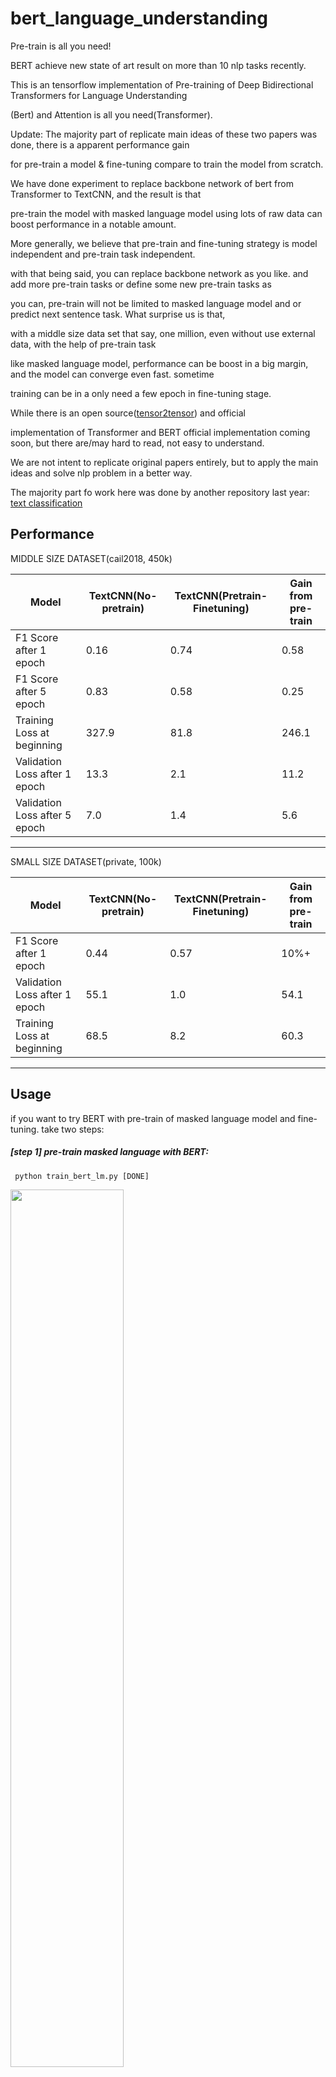 # bert_language_understanding
Pre-train is all you need!

BERT achieve new state of art result on more than 10 nlp tasks recently.

This is an tensorflow implementation of Pre-training of Deep Bidirectional Transformers for Language Understanding

(Bert) and Attention is all you need(Transformer). 

Update: The majority part of replicate main ideas of these two papers was done, there is a apparent performance gain 
  
for pre-train a model & fine-tuning compare to train the model from scratch.


We have done experiment to replace backbone network of bert from Transformer to TextCNN, and the result is that 

pre-train the model with masked language model using lots of raw data can boost performance in a notable amount. 

More generally, we believe that pre-train and fine-tuning strategy is model independent and pre-train task independent. 

with that being said, you can replace backbone network as you like. and add more pre-train tasks or define some new pre-train tasks as 

you can, pre-train will not be limited to masked language model and or predict next sentence task. What surprise us is that,

with a middle size data set that say, one million, even without use external data, with the help of pre-train task 

like masked language model, performance can be boost in a big margin, and the model can converge even fast. sometime 

training can be in a only need a few epoch in fine-tuning stage.

 
While there is an open source(<a href='https://github.com/tensorflow/tensor2tensor'>tensor2tensor</a>) and official

implementation of Transformer and BERT official implementation coming soon, but there are/may hard to read, not easy to understand. 

We are not intent to replicate original papers entirely, but to apply the main ideas and solve nlp problem in a better way.

The majority part fo work here was done by another repository last year: <a href='https://github.com/brightmart/text_classification'>text classification</a>

## Performance 

MIDDLE SIZE DATASET(cail2018, 450k)

Model                        | TextCNN(No-pretrain)| TextCNN(Pretrain-Finetuning)| Gain from pre-train 
---                          | ---                 | ---                         | -----------     
F1 Score after 1 epoch       |  0.16               | 0.74                        |  0.58        
F1 Score after 5 epoch       |  0.83               | 0.58                        | 0.25                           
Training Loss at beginning   |  327.9              | 81.8                        |  246.1             
Validation Loss after 1 epoch|  13.3               | 2.1                         |  11.2                 
Validation Loss after 5 epoch|  7.0                | 1.4                         |  5.6                              
----------------------------------------------------------------------------------------------

SMALL SIZE DATASET(private, 100k)

Model                        | TextCNN(No-pretrain) | TextCNN(Pretrain-Finetuning) | Gain from pre-train 
---                          | ---                  | ---                          | -----------                
F1 Score after 1 epoch       |  0.44                | 0.57                         | 10%+  
Validation Loss after 1 epoch|  55.1                | 1.0                          |  54.1                
Training Loss at beginning    |  68.5                | 8.2                         | 60.3                
            
------------------------------------------------------------------------------------------------



## Usage

if you want to try BERT with pre-train of masked language model and fine-tuning. take two steps:

  ##### [step 1]  pre-train masked language with BERT: 
     
     python train_bert_lm.py [DONE]
 
<img src="https://github.com/brightmart/bert_language_understanding/blob/master/data/pretrain_lm.jpeg"  width="60%" height="60%" />

  ##### [step 2] fine-tuning:  
   
     python train_bert_fine_tuning.py [Done]
  
  <img src="https://github.com/brightmart/bert_language_understanding/blob/master/data/fine_tuning.jpeg"  width="80%" height="80%" />
  
   as you can see, even at the start point of fine-tuning, just after restore parameters from pre-trained model, the loss of model is smaller
   
   than training from completely new, and f1 score is also higher while new model may start from 0.
   
   Notice: to help you try new idea first, you can set hypermater test_mode to True. it will only load few data, and start to training quickly.
  
  
   ##### [basic step] to handle a classification problem with transform: 
    
        python train_transform.py [DONE, but a bug exist prevent it from converge, welcome you to fix, email: brightmart@hotmail.com]
        
  #### Optional hypermeters
  
  d_model: dimension of model.   [512]
  
  num_layer: number of layers. [6]
  
  num_header: number of headers of self-attention [8]
  
  d_k: dimension of Key(K). dimension of Query(Q) is the same. [64]
  
  d_v: dimension of V. [64]
  
    default hyperparameter is d_model=512,h=8,d_k=d_v=64(big). if you have want to train the model fast, or has a small data set 
    
    or want to train a small model, use d_model=128,h=8,d_k=d_v=16(small), or d_model=64,h=8,d_k=d_v=8(tiny).
  
 
## Sample Data, Data Format & Suggestion to User

##### for pre-train stage 
each line is document(several sentences) or a sentence. that is free-text you can get easily.


##### for data used on fine-tuning stage:

input and output is in the same line, each label is start with '__label__'. 

there is a space between input string and the first label, each label is also splitted by a space.

e.g. 
token1 token2 token3 __label__l1 __label__l5 __label__l3

token1 token2 token3 __label__l2 __label__l4


check 'data' folder for sample data. <a href='https://pan.baidu.com/s/1HUzBXB_-zzqv-abWZ74w2Q'>down load a middle size data set here

</a>with 450k 206 classes, each input is a document, average length is around 300, one or multi-label associate with input.

##### Suggestion to User

1. things can be easy: 1) download dataset(around 200M),2) run step 1 for pre-train, 3) and run step 2 for fine-tuning.

2. i finish above three steps, and want to have a better performance, how can i do further. do i need to find a big dataset?

No. you can generate a big data set yourself for pre-train stage by downloading some free-text, make sure each line is a 

document or sentence then replace data/bert_train2.txt with your new data file.

3. what's more?

try some big hyper-parameter or big model(by replacing backbone network) util you can observe all your pre-train data.

play around with model:model/bert_cnn_model.py, or check pre-process with data_util_hdf5.py.



## Short Description:
Pretrain mashed language model and next sentence prediction task on large scale of corpus, 

based on multiple layer self-attetion model, then fine tuning by add a classification layer.

As BERT model is based on Transformer, currently we are working on add pretrain task to the model.

<img src="https://github.com/brightmart/bert_language_understanding/blob/master/data/aa3.jpeg"  width="60%" height="60%" />

<img src="https://github.com/brightmart/bert_language_understanding/blob/master/data/aa4.jpeg"  width="65%" height="65%" />


Notice: 
 cail2018 is around 450k as link above.

 training size of private data set is around 100k, number of classes is 9, for each input there exist one or more label(s).
 
 f1 score for cail2018 is reported as micro f1 score.

## Long Description from author
The basic idea is very simple. For several years, people have been getting very good results "pre-training" DNNs as a language model 

and then fine-tuning on some downstream NLP task (question answering, natural language inference, sentiment analysis, etc.).

Language models are typically left-to-right, e.g.:

    "the man went to a store"

     P(the | <s>)*P(man|<s> the)*P(went|<s> the man)*…

The problem is that for the downstream task you usually don't want a language model, you want a the best possible contextual representation of 

each word. If each word can only see context to its left, clearly a lot is missing. So one trick that people have done is to also train a 

right-to-left model, e.g.:

     P(store|</s>)*P(a|store </s>)*…

Now you have Â two representations of each word, one left-to-right and one right-to-left, and you can concatenate them together for your downstream task.

But intuitively, it would be much better if we could train a single model that wasÂ deeply bidirectional.

It's unfortunately impossible to train a deep bidirectional model like a normal LM, because that would create cycles where words can indirectly
 
"see themselves," and the predictions become trivial.

What we can do instead is the very simple trick that's used in de-noising auto-encoders, where we mask some percent of words from the input and 

have to reconstruct those words from context. We call this a "masked LM" but it is often called a Cloze task.


## Pretrain Language Understanding Task 

### task 1: masked language model
 
  we feed the input through a deep Transformer encoder and then use the final hidden states corresponding to the masked positions to
    
   predict what word was masked, exactly like we would train a language model.

    source_file each line is a sequence of token, can be a sentence.
    Input Sequence  : The man went to [MASK] store with [MASK] dog
    Target Sequence :                  the                his
    
   how to get last hidden state of masked position(s)?
   
     1) we keep a batch of position index,
     2) one hot it, multiply with represenation of sequences,
     3) everywhere is 0 for the second dimension(sequence_length), only one place is 1,
     4) thus we can sum up without loss any information.
            
   for more detail, check method of mask_language_model from pretrain_task.py and train_vert_lm.py

### task 2: next sentence prediction
  
  many language understanding task, like question answering,inference, need understand relationship
  
  between sentence. however, language model is only able to understand without a sentence. next sentence
  
  prediction is a sample task to help model understand better in these kinds of task.
  
  50% of chance the second sentence is tbe next sentence of the first one, 50% of not the next one.
   
  given two sentence, the model is asked to predict whether the second sentence is real next sentence of 
  
  the first one.
  
    Input : [CLS] the man went to the store [SEP] he bought a gallon of milk [SEP]
    Label : Is Next

    Input = [CLS] the man heading to the store [SEP] penguin [MASK] are flight ##less birds [SEP]
    Label = NotNext
    
<img src="https://github.com/brightmart/bert_language_understanding/blob/master/data/aa1.jpeg"  width="65%" height="65%" />

<img src="https://github.com/brightmart/bert_language_understanding/blob/master/data/aa2.jpeg"  width="65%" height="65%" />


## Environment
python 3+ tensorflow 1.10

## Implementation Details
1. what share and not share beteween pre-train and fine-tuning stages?

   1).basically, all of parameters of backbone network used by pre-train and fine-tuning stages are shared each other.
   
   2).as we can to share parameters as much as possible, so that during fine-tuning stage we need to learn as few 
   
   parameter as possible, we also shared word embedding for these two stages.
   
   3).therefore most of parameters were already learned at the beginning of fine-tuning stage.
   
2. how we implement masked language model?
   
   to make things easily, we generate sentences from documents, split them into sentences. for each sentence
   
   we trancuate and padding it to same length, and random select a word, then replace it with [MASK], its self and a random 
   
   word.
   
3. how to make fine-tuning stage more efficient, while not break result and knowledge we learned from pre-train stage?
   
   we use a small learning rate during fine-tuning, so that adjust was done in a tiny extent.

## Better Understanding of Transformer and BERT

1. why we need self-attention?

2. what is multi-head self-attention, what does q,k,v stand for? add something here.

3. what is position-wise feedfoward?

4. what is the main contribution of BERT?

5. why author use three different types of tokens when generating training data of masked language model?

6. what made BERT model tp achieve new state of art result in language understanding tasks?

## Toy Task

toy task is used to check whether model can work properly without depend on real data.

it ask the model to count numbers, and sum up of all inputs. and a threshold is used, 

if summation is greater(or less) than a threshold, then the model need to predict it as 1( or 0).

inside model/transform_model.py, there is a train and predict method. 

first you can run train() to start training, then run predict() to start prediction using trained model. 

as the model is pretty big, with default hyperparamter(d_model=512, h=8,d_v=d_k=64,num_layer=6), it require lots of data before it can converage.

at least 10k steps is need, before loss become less than 0.1. if you want to train it fast with small

data, you can use small set of hyperparmeter(d_model=128, h=8,d_v=d_k=16, num_layer=6)


## Multi-label Classification Task with transformer and BERT
you can use it two solve binary classification, multi-class classification or multi-label classification problem.

it will print loss during training,  and print f1 score for each epoch during validation.

##  TODO
1.special handle first token [cls] as input and classification [DONE]

2.position embedding is not shared between with pretrain and fine-tuning yet. since here on pre-train stage length is 

shorter than fine-tuning stage.

3.pre-train with fine_tuning: need load vocabulary of tokens from pre-train stage, but labels from real task. [DONE]

4.learning rate should be smaller when fine-tuning. [None]

5.support sentence pair task.

## Problems Need to be Solved
1. [top problem currently] 
why loss of pre-train stage is decrease for early stage, but loss is still not so small(e.g. loss=8.0)? even with

more pre-train data, loss is still not small.

## Conclusion

1. pre-train is all you need. while using transformer or some other complex deep model can help you achieve top performance

   in some tasks, pretrain with other model like textcnn using huge amount of raw data then fine-tuning your model on task specific data set, 

   will always help you gain additional performance.

2. add more here.

Add suggestion, problem, or want to make a contribution, welcome to contact with me: brightmart@hotmail.com

## Reference
1. <a href='https://arxiv.org/abs/1706.03762'>Attention Is All You Need</a>

2. <a href='https://arxiv.org/abs/1810.04805'>BERT: Pre-training of Deep Bidirectional Transformers for Language Understanding</a>

3. <a href='https://github.com/tensorflow/tensor2tensor'>Tensor2Tensor for Neural Machine Translation</a>

4. <a href='https://arxiv.org/abs/1408.5882'>Convolutional Neural Networks for Sentence Classification</a>



